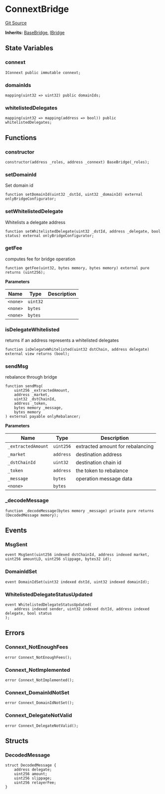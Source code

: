# ConnextBridge
[Git Source](https://github.com/malda-protocol/malda-lending/blob/acd5ab2b6c54b66703c366d922b6691b77a8c9fd/src\rebalancer\bridges\ConnextBridge.sol)

**Inherits:**
[BaseBridge](/src\rebalancer\bridges\BaseBridge.sol\abstract.BaseBridge.md), [IBridge](/src\interfaces\IBridge.sol\interface.IBridge.md)


## State Variables
### connext

```solidity
IConnext public immutable connext;
```


### domainIds

```solidity
mapping(uint32 => uint32) public domainIds;
```


### whitelistedDelegates

```solidity
mapping(uint32 => mapping(address => bool)) public whitelistedDelegates;
```


## Functions
### constructor


```solidity
constructor(address _roles, address _connext) BaseBridge(_roles);
```

### setDomainId

Set domain id


```solidity
function setDomainId(uint32 _dstId, uint32 _domainId) external onlyBridgeConfigurator;
```

### setWhitelistedDelegate

Whitelists a delegate address


```solidity
function setWhitelistedDelegate(uint32 _dstId, address _delegate, bool status) external onlyBridgeConfigurator;
```

### getFee

computes fee for bridge operation


```solidity
function getFee(uint32, bytes memory, bytes memory) external pure returns (uint256);
```
**Parameters**

|Name|Type|Description|
|----|----|-----------|
|`<none>`|`uint32`||
|`<none>`|`bytes`||
|`<none>`|`bytes`||


### isDelegateWhitelisted

returns if an address represents a whitelisted delegates


```solidity
function isDelegateWhitelisted(uint32 dstChain, address delegate) external view returns (bool);
```

### sendMsg

rebalance through bridge


```solidity
function sendMsg(
    uint256 _extractedAmount,
    address _market,
    uint32 _dstChainId,
    address _token,
    bytes memory _message,
    bytes memory
) external payable onlyRebalancer;
```
**Parameters**

|Name|Type|Description|
|----|----|-----------|
|`_extractedAmount`|`uint256`|extracted amount for rebalancing|
|`_market`|`address`|destination address|
|`_dstChainId`|`uint32`|destination chain id|
|`_token`|`address`|the token to rebalance|
|`_message`|`bytes`|operation message data|
|`<none>`|`bytes`||


### _decodeMessage


```solidity
function _decodeMessage(bytes memory _message) private pure returns (DecodedMessage memory);
```

## Events
### MsgSent

```solidity
event MsgSent(uint256 indexed dstChainId, address indexed market, uint256 amountLD, uint256 slippage, bytes32 id);
```

### DomainIdSet

```solidity
event DomainIdSet(uint32 indexed dstId, uint32 indexed domainId);
```

### WhitelistedDelegateStatusUpdated

```solidity
event WhitelistedDelegateStatusUpdated(
    address indexed sender, uint32 indexed dstId, address indexed delegate, bool status
);
```

## Errors
### Connext_NotEnoughFees

```solidity
error Connext_NotEnoughFees();
```

### Connext_NotImplemented

```solidity
error Connext_NotImplemented();
```

### Connext_DomainIdNotSet

```solidity
error Connext_DomainIdNotSet();
```

### Connext_DelegateNotValid

```solidity
error Connext_DelegateNotValid();
```

## Structs
### DecodedMessage

```solidity
struct DecodedMessage {
    address delegate;
    uint256 amount;
    uint256 slippage;
    uint256 relayerFee;
}
```

